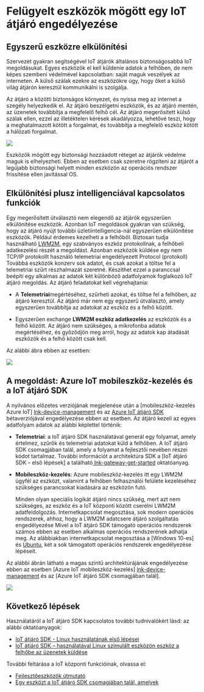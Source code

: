 <properties
 pageTitle="Felügyelt eszközök mögött egy IoT átjáró engedélyezése |} Microsoft Azure"
 description="A létrehozott IoT átjárón útmutatást a témakör a IoT átjáró SDK együtt IoT központi kezeli eszközök használatával."
 services="iot-hub"
 documentationCenter=""
 authors="chipalost"
 manager="timlt"
 editor=""/>

<tags
 ms.service="iot-hub"
 ms.devlang="na"
 ms.topic="article"
 ms.tgt_pltfrm="na"
 ms.workload="na"
 ms.date="04/29/2016"
 ms.author="cstreet"/>
 
# <a name="enable-managed-devices-behind-an-iot-gateway"></a>Felügyelt eszközök mögött egy IoT átjáró engedélyezése

## <a name="basic-device-isolation"></a>Egyszerű eszközre elkülönítési

Szervezet gyakran segítségével IoT átjárók általános biztonságosabbá IoT megoldásukat. Egyes eszközök el kell küldenie adatok a felhőben, de nem képes szembeni védelmével kapcsolatban: saját maguk veszélyek az interneten. A külső szálak ezekre az eszközökre úgy, hogy őket a külső világ átjárón keresztül kommunikálni is szolgálja.

Az átjáró a közötti biztonságos környezet, és nyissa meg az internet a szegély helyezkedik el. Az átjáró beszélgetni eszközök, és az átjáró mentén, az üzenetek továbbítja a megfelelő felhő cél. Az átjáró megerősített külső szálak ellen, ezzel az illetéktelen kérések akadályozza, lehetővé teszi, hogy a meghatalmazott kötött a forgalmat, és továbbítja a megfelelő eszköz kötött a hálózati forgalmat.

![][1]

Eszközök mögött egy biztonsági hozzáadott réteget az átjárók védelme maguk is elhelyezheti. Ebben az esetben csak szeretne rögzíteni az átjárót a legújabb biztonsági helyett minden eszközön az operációs rendszer frissítése ellen javítással OS.

## <a name="isolation-plus-intelligence"></a>Elkülönítési plusz intelligenciával kapcsolatos funkciók

Egy megerősített útválasztó nem elegendő az átjárók egyszerűen elkülönítése eszközök. Azonban IoT megoldások gyakran van szükség, hogy az átjáró nyújt további üzletiintelligencia-nál egyszerűen elkülönítése eszközök. Például érdemes kezelheti a a felhőből. Biztosan tudja használható [LWM2M](https://github.com/OpenMobileAlliance/OMA_LwM2M_for_Developers/wiki), egy szabványos eszköz protokollnak, a felhőbeli adatkezelési részét a megoldást. Azonban eszközök küldése egy nem TCP/IP protokollt használó telemetriai engedélyezett Protocol (protokoll) Továbbá eszközök konzerv sok adatot, és csak azokat a töltse fel a telemetriai szűrt részhalmazát szeretné. Készíthet ezzel a paranccsal beépíti egy alkalmas az adatok két különböző adatfolyamok foglalkozó IoT átjáró megoldás. Az átjáró feladatokat kell végrehajtania:

-   A **Telemetriai**megértéséhez, szűrheti azokat, és töltse fel a felhőben, az átjáró keresztül. Az átjáró már nem egy egyszerű útválasztó, amely egyszerűen továbbítja az adatokat az eszköz és a felhő között.

-   Egyszerűen exchange **LWM2M eszköz adatkezelés** az eszközök és a felhő között. Az átjáró nem szükséges, a mikrofonba adatok megértéséhez, és győződjön meg arról, hogy az adatok kap átadását eszközök és a felhő között csak kell.

Az alábbi ábra ebben az esetben:

![][2]

## <a name="the-solution-azure-iot-device-management-and-the-iot-gateway-sdk"></a>A megoldást: Azure IoT mobileszköz-kezelés és a IoT átjáró SDK 

A nyilvános előzetes verziójának megjelenése után a [mobileszköz-kezelés Azure IoT] [ lnk-device-management] és az [Azure IoT átjáró SDK] bétaverziójával engedélyezése ebben az esetben. Az átjáró kezeli az egyes adatfolyam adatok az alábbi képlettel történik:

-   **Telemetriai**: a IoT átjáró SDK használatával generál egy folyamat, amely értelmez, szűrők és telemetriai adatokat küld a felhőben. A IoT átjáró SDK csomagjában talál, amely a folyamat a fejlesztői nevében részei kódot tartalmaz. További információt a architektúra SDK a [IoT átjáró SDK – első lépések] a található[ lnk-gateway-get-started] oktatóanyag.

-   **Mobileszköz-kezelés**: Azure mobileszköz-kezelés itt egy LWM2M ügyfél az eszközt, valamint a felhőben felhasználói felülete kezeléséhez szükséges parancsokat kiadására az eszközön futó.
    
    Minden olyan speciális logikát átjáró nincs szükség, mert azt nem szükséges, az eszköz és a IoT központi között cserélni LWM2M adatfeldolgozás. Internetkapcsolat megosztása, sok modern operációs rendszerek, ahhoz, hogy a LWM2M adatcsere átjáró szolgáltatás engedélyezése Mivel a IoT átjáró SDK támogató operációs rendszerek számos ebben az esetben alkalmas operációs rendszerének adhatja meg. Az alábbiakban internetkapcsolat megosztása a [Windows 10-es] és [Ubuntu], két a sok támogatott operációs rendszerek engedélyezése lépéseit.

Az alábbi ábrán látható a magas szintű architektúrájának engedélyezése ebben az esetben [Azure IoT mobileszköz-kezelés] [ lnk-device-management] és az [Azure IoT átjáró SDK csomagjában talál].

![][3]

## <a name="next-steps"></a>Következő lépések

Használatáról a IoT átjáró SDK kapcsolatos további tudnivalókért lásd: az alábbi oktatóanyagok:

- [IoT átjáró SDK - Linux használatának első lépései][lnk-gateway-get-started]
- [IoT átjáró SDK – használatával Linux szimulált eszközön eszköz a felhőbe az üzenetek küldése][lnk-gateway-simulated]

További feltárása a IoT központi funkcióinak, olvassa el:

- [Fejlesztőeszközök útmutató][lnk-devguide]
- [Egy eszközt a IoT átjáró SDK csomagjában talál, amelyek][lnk-gateway-simulated]

<!-- Images and links -->
[1]: media/iot-hub-gateway-device-management/overview.png
[2]: media/iot-hub-gateway-device-management/manage.png
[Azure IoT átjáró SDK]: https://github.com/Azure/azure-iot-gateway-sdk/
[Windows 10-ben]: http://windows.microsoft.com/en-us/windows/using-internet-connection-sharing#1TC=windows-7
[Ubuntu]: https://help.ubuntu.com/community/Internet/ConnectionSharing
[3]: media/iot-hub-gateway-device-management/manage_2.png
[lnk-gateway-get-started]: iot-hub-linux-gateway-sdk-get-started.md
[lnk-gateway-simulated]: iot-hub-linux-gateway-sdk-simulated-device.md
[lnk-device-management]: iot-hub-device-management-overview.md

[lnk-devguide]: iot-hub-devguide.md